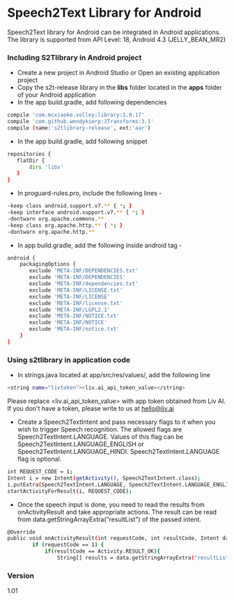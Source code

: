 # Speech2Text Library for Android

Speech2Text library for Android can be integrated in Android applications. The library is supported from API Level: 18, Android 4.3 (JELLY_BEAN_MR2) 

### Including S2Tlibrary in Android project

- Create a new project in Android Studio or Open an existing application project
- Copy the s2t-release library in the **libs** folder located in the **apps** folder of your Android application
- In the app build.gradle, add following dependencies 
```sh
compile 'com.mcxiaoke.volley:library:1.0.17'
compile 'com.github.wendykierp:JTransforms:3.1'
compile (name:'s2tlibrary-release', ext:'aar')
```

- In the app build.gradle, add following snippet
```sh
repositories {
   flatDir {
       dirs 'libs'
   }
}
```

- In proguard-rules.pro, include the following lines -
```sh
-keep class android.support.v7.** { *; }
-keep interface android.support.v7.** { *; }
-dontwarn org.apache.commons.**
-keep class org.apache.http.** { *; }
-dontwarn org.apache.http.**
```

- In app build.gradle, add the following inside android tag -
```sh
android {
    packagingOptions {
       exclude 'META-INF/DEPENDENCIES.txt'
       exclude 'META-INF/DEPENDENCIES'
       exclude 'META-INF/dependencies.txt'
       exclude 'META-INF/LICENSE.txt'
       exclude 'META-INF/LICENSE'
       exclude 'META-INF/license.txt'
       exclude 'META-INF/LGPL2.1'
       exclude 'META-INF/NOTICE.txt'
       exclude 'META-INF/NOTICE'
       exclude 'META-INF/notice.txt'
    }
}
```

### Using s2tlibrary in application code
 - In strings.java located at app/src/res/values/, add the following line 
 ```sh
 <string name="livtoken"><liv.ai_api_token_value></string>
 ```
 Please replace <liv.ai_api_token_value> with app token obtained from Liv AI. If you don't have a token, please write to us at hello@liv.ai
 
 - Create a Speech2TextIntent and pass necessary flags to it when you wish to trigger Speech recognition. The allowed flags are Speech2TextIntent.LANGUAGE. Values of this flag can be Speech2TextIntent.LANGUAGE_ENGLISH or Speech2TextIntent.LANGUAGE_HINDI. Speech2TextIntent.LANGUAGE flag is optional.

```sh
int REQUEST_CODE = 1;
Intent i = new Intent(getActivity(), Speech2TextIntent.class);
i.putExtra(Speech2TextIntent.LANGUAGE, Speech2TextIntent.LANGUAGE_ENGLISH);
startActivityForResult(i, REQUEST_CODE);
```

- Once the speech input is done, you need to read the results from onActivityResult and take appropriate actions. The result can be read from data.getStringArrayExtra("resultList") of the passed intent.

```sh
@Override
public void onActivityResult(int requestCode, int resultCode, Intent data) {
        if (requestCode == 1) {
            if(resultCode == Activity.RESULT_OK){
                String[] results = data.getStringArrayExtra("resultList"); } } }
```

### Version
1.01
